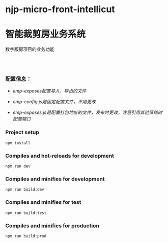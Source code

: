 # njp-micro-front-intellicut

# 智能裁剪房业务系统

数字版房项目的业务功能

<br/><br/>

### 配置信息：

- *emp-exposes配置导入，导出的文件*


- *emp-config.js是固定配置文件，不用更改*


- *emp-exposes.js是配置打包地址的文件，发布时更改，注意引用其他系统时配置端口*



### Project setup

```
npm install
```

### Compiles and hot-reloads for development

```
npm run dev
```

### Compiles and minifies for development

```
npm run build:dev
```

### Compiles and minifies for test

```
npm run build:test
```

### Compiles and minifies for production

```
npm run build:prod
```


